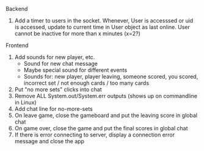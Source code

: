 Backend 

1. Add a timer to users in the socket. Whenever, User is accesssed or uid is accessed, update to current time in User object as last online.
  User cannot be inactive for more than x minutes (x=2?)

Frontend

1. Add sounds for new player, etc.
    * Sound for new chat message
    * Maybe special sound for different events
    * Sounds for: new player, player leaving, someone scored, you scored, incorrect set / not enough cards / too many cards 
3. Put "no more sets" clicks into chat
4. Remove ALL System.out/System.err outputs (shows up on commandline in Linux)
6. Add chat line for no-more-sets
7. On leave game, close the gameboard and put the leaving score in global chat
8. On game over, close the game and put the final scores in global chat
9. If there is error connecting to server, display a connection error message and close the app
